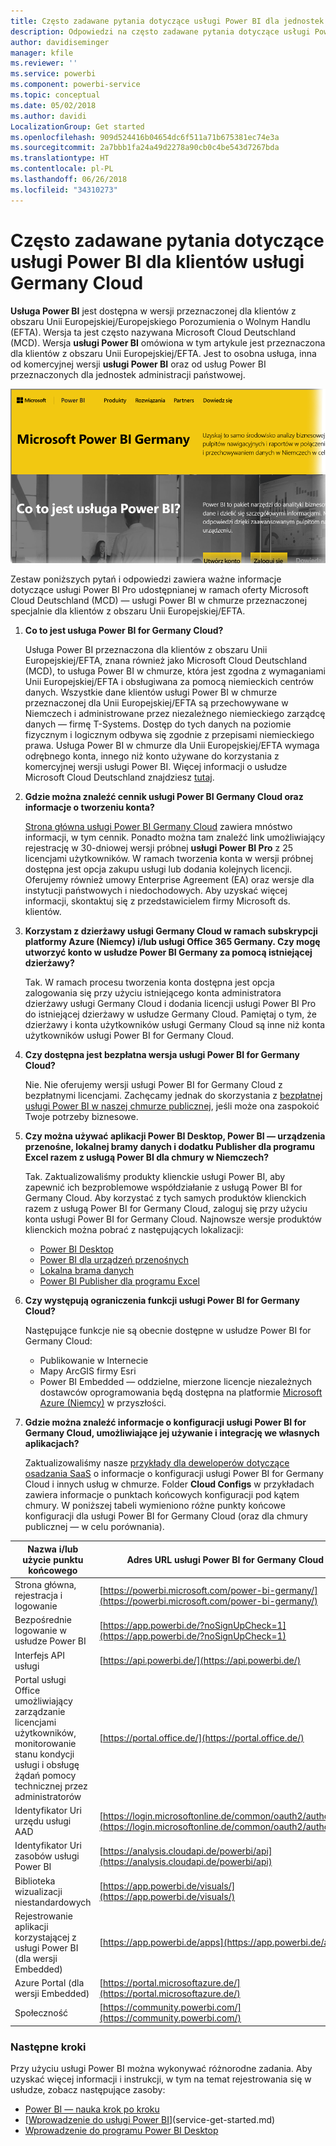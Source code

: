 ```yaml
---
title: Często zadawane pytania dotyczące usługi Power BI dla jednostek niemieckiej administracji państwowej
description: Odpowiedzi na często zadawane pytania dotyczące usługi Power BI dla jednostek niemieckiej administracji państwowej
author: davidiseminger
manager: kfile
ms.reviewer: ''
ms.service: powerbi
ms.component: powerbi-service
ms.topic: conceptual
ms.date: 05/02/2018
ms.author: davidi
LocalizationGroup: Get started
ms.openlocfilehash: 909d524416b04654dc6f511a71b675381ec74e3a
ms.sourcegitcommit: 2a7bbb1fa24a49d2278a90cb0c4be543d7267bda
ms.translationtype: HT
ms.contentlocale: pl-PL
ms.lasthandoff: 06/26/2018
ms.locfileid: "34310273"
---
```

# <a name="frequently-asked-questions-for-power-bi-for-germany-cloud-customers"></a>Często zadawane pytania dotyczące usługi Power BI dla klientów usługi Germany Cloud
**Usługa Power BI** jest dostępna w wersji przeznaczonej dla klientów z obszaru Unii Europejskiej/Europejskiego Porozumienia o Wolnym Handlu (EFTA). Wersja ta jest często nazywana Microsoft Cloud Deutschland (MCD). Wersja **usługi Power BI** omówiona w tym artykule jest przeznaczona dla klientów z obszaru Unii Europejskiej/EFTA. Jest to osobna usługa, inna od komercyjnej wersji **usługi Power BI** oraz od usług Power BI przeznaczonych dla jednostek administracji państwowej.

![](media/service-govde-faq/govde-faq_01.png)

Zestaw poniższych pytań i odpowiedzi zawiera ważne informacje dotyczące usługi Power BI Pro udostępnianej w ramach oferty Microsoft Cloud Deutschland (MCD) — usługi Power BI w chmurze przeznaczonej specjalnie dla klientów z obszaru Unii Europejskiej/EFTA.

1. **Co to jest usługa Power BI for Germany Cloud?**
   
   Usługa Power BI przeznaczona dla klientów z obszaru Unii Europejskiej/EFTA, znana również jako Microsoft Cloud Deutschland (MCD), to usługa Power BI w chmurze, która jest zgodna z wymaganiami Unii Europejskiej/EFTA i obsługiwana za pomocą niemieckich centrów danych. Wszystkie dane klientów usługi Power BI w chmurze przeznaczonej dla Unii Europejskiej/EFTA są przechowywane w Niemczech i administrowane przez niezależnego niemieckiego zarządcę danych — firmę T-Systems. Dostęp do tych danych na poziomie fizycznym i logicznym odbywa się zgodnie z przepisami niemieckiego prawa. Usługa Power BI w chmurze dla Unii Europejskiej/EFTA wymaga odrębnego konta, innego niż konto używane do korzystania z komercyjnej wersji usługi Power BI. Więcej informacji o usłudze Microsoft Cloud Deutschland znajdziesz [tutaj](https://www.microsoft.com/trustcenter/cloudservices/nationalcloud).
2. **Gdzie można znaleźć cennik usługi Power BI Germany Cloud oraz informacje o tworzeniu konta?**
   
   [Strona główna usługi Power BI Germany Cloud](https://powerbi.microsoft.com/power-bi-germany/) zawiera mnóstwo informacji, w tym cennik. Ponadto można tam znaleźć link umożliwiający rejestrację w 30-dniowej wersji próbnej **usługi Power BI Pro** z 25 licencjami użytkowników. W ramach tworzenia konta w wersji próbnej dostępna jest opcja zakupu usługi lub dodania kolejnych licencji. Oferujemy również umowy Enterprise Agreement (EA) oraz wersje dla instytucji państwowych i niedochodowych. Aby uzyskać więcej informacji, skontaktuj się z przedstawicielem firmy Microsoft ds. klientów.
3. **Korzystam z dzierżawy usługi Germany Cloud w ramach subskrypcji platformy Azure (Niemcy) i/lub usługi Office 365 Germany. Czy mogę utworzyć konto w usłudze Power BI Germany za pomocą istniejącej dzierżawy?**
   
   Tak. W ramach procesu tworzenia konta dostępna jest opcja zalogowania się przy użyciu istniejącego konta administratora dzierżawy usługi Germany Cloud i dodania licencji usługi Power BI Pro do istniejącej dzierżawy w usłudze Germany Cloud. Pamiętaj o tym, że dzierżawy i konta użytkowników usługi Germany Cloud są inne niż konta użytkowników usługi Power BI for Germany Cloud.
4. **Czy dostępna jest bezpłatna wersja usługi Power BI for Germany Cloud?**
   
   Nie. Nie oferujemy wersji usługi Power BI for Germany Cloud z bezpłatnymi licencjami. Zachęcamy jednak do skorzystania z [bezpłatnej usługi Power BI w naszej chmurze publicznej](https://powerbi.microsoft.com/get-started/), jeśli może ona zaspokoić Twoje potrzeby biznesowe.
5. **Czy można używać aplikacji Power BI Desktop, Power BI — urządzenia przenośne, lokalnej bramy danych i dodatku Publisher dla programu Excel razem z usługą Power BI dla chmury w Niemczech?**
   
   Tak. Zaktualizowaliśmy produkty klienckie usługi Power BI, aby zapewnić ich bezproblemowe współdziałanie z usługą Power BI for Germany Cloud. Aby korzystać z tych samych produktów klienckich razem z usługą Power BI for Germany Cloud, zaloguj się przy użyciu konta usługi Power BI for Germany Cloud. Najnowsze wersje produktów klienckich można pobrać z następujących lokalizacji:
   
   * [Power BI Desktop](https://powerbi.microsoft.com/desktop/)
   * [Power BI dla urządzeń przenośnych](https://powerbi.microsoft.com/mobile/)
   * [Lokalna brama danych](https://powerbi.microsoft.com/gateway/)
   * [Power BI Publisher dla programu Excel](https://powerbi.microsoft.com/excel-dashboard-publisher/)
6. **Czy występują ograniczenia funkcji usługi Power BI for Germany Cloud?**
   
   Następujące funkcje nie są obecnie dostępne w usłudze Power BI for Germany Cloud:
   
   * Publikowanie w Internecie
   * Mapy ArcGIS firmy Esri
   * Power BI Embedded — oddzielne, mierzone licencje niezależnych dostawców oprogramowania będą dostępna na platformie [Microsoft Azure (Niemcy)](https://azure.microsoft.com/overview/clouds/germany/) w przyszłości.
7. **Gdzie można znaleźć informacje o konfiguracji usługi Power BI for Germany Cloud, umożliwiające jej używanie i integrację we własnych aplikacjach?**
   
   Zaktualizowaliśmy nasze [przykłady dla deweloperów dotyczące osadzania SaaS](https://github.com/Microsoft/PowerBI-Developer-Samples) o informacje o konfiguracji usługi Power BI for Germany Cloud i innych usług w chmurze. Folder **Cloud Configs** w przykładach zawiera informacje o punktach końcowych konfiguracji pod kątem chmury. W poniższej tabeli wymieniono różne punkty końcowe konfiguracji dla usługi Power BI for Germany Cloud (oraz dla chmury publicznej — w celu porównania).

| **Nazwa i/lub użycie punktu końcowego** | **Adres URL usługi Power BI for Germany Cloud** | **Odpowiadający adres URL w chmurze publicznej (dla porównania)** |
| --- | --- | --- |
| Strona główna, rejestracja i logowanie |[https://powerbi.microsoft.com/power-bi-germany/](https://powerbi.microsoft.com/power-bi-germany/) |[https://powerbi.microsoft.com/](https://powerbi.microsoft.com/) |
| Bezpośrednie logowanie w usłudze Power BI |[https://app.powerbi.de/?noSignUpCheck=1](https://app.powerbi.de/?noSignUpCheck=1) |[https://app.powerbi.com/?noSignUpCheck=1](https://app.powerbi.com/?noSignUpCheck=1) |
| Interfejs API usługi |[https://api.powerbi.de/](https://api.powerbi.de/) |[https://api.powerbi.com/](https://api.powerbi.com/) |
| Portal usługi Office umożliwiający zarządzanie licencjami użytkowników, monitorowanie stanu kondycji usługi i obsługę żądań pomocy technicznej przez administratorów |[https://portal.office.de/](https://portal.office.de/) |[https://portal.office.com/](https://portal.office.com/) |
| Identyfikator Uri urzędu usługi AAD |[https://login.microsoftonline.de/common/oauth2/authorize/](https://login.microsoftonline.de/common/oauth2/authorize/) |[https://login.microsoftonline.com/common/oauth2/authorize/](https://login.microsoftonline.com/common/oauth2/authorize/) |
| Identyfikator Uri zasobów usługi Power BI |[https://analysis.cloudapi.de/powerbi/api](https://analysis.cloudapi.de/powerbi/api) |[https://analysis.windows.net/powerbi/api](https://analysis.windows.net/powerbi/api) |
| Biblioteka wizualizacji niestandardowych |[https://app.powerbi.de/visuals/](https://app.powerbi.de/visuals/) |[https://app.powerbi.com/visuals/](https://app.powerbi.com/visuals/) |
| Rejestrowanie aplikacji korzystającej z usługi Power BI (dla wersji Embedded) |[https://app.powerbi.de/apps](https://app.powerbi.de/apps) |[https://app.powerbi.com/apps](https://app.powerbi.com/apps) |
| Azure Portal (dla wersji Embedded) |[https://portal.microsoftazure.de/](https://portal.microsoftazure.de/) |[https://portal.azure.com/](https://portal.azure.com/) |
| Społeczność |[https://community.powerbi.com/](https://community.powerbi.com/) |[https://community.powerbi.com/](https://community.powerbi.com/) |

### <a name="next-steps"></a>Następne kroki
Przy użyciu usługi Power BI można wykonywać różnorodne zadania. Aby uzyskać więcej informacji i instrukcji, w tym na temat rejestrowania się w usłudze, zobacz następujące zasoby:

* [Power BI — nauka krok po kroku](guided-learning/gettingstarted.yml?tutorial-step=1)
* [[Wprowadzenie do usługi Power BI](service-get-started.md)](service-get-started.md)
* [Wprowadzenie do programu Power BI Desktop](desktop-getting-started.md)

